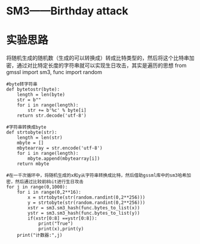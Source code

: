 # SM3——Birthday attack
# 实验思路
将随机生成的随机数（生成的可以转换成）转成比特类型的，然后将这个比特串加密，通过对比特定长度的字符串就可以实现生日攻击，其实是遍历的思想
    from gmssl import sm3, func
    import random
    
    #byte转字符串
    def bytetostr(byte):  
        length = len(byte)
        str = b""
        for i in range(length):
            str += b'%c' % byte[i]
        return str.decode('utf-8')
    
    #字符串转换成byte
    def strtobyte(str):  
        length = len(str)
        mbyte = []
        mbytearray = str.encode('utf-8')
        for i in range(length):
            mbyte.append(mbytearray[i])
        return mbyte
 
    #在一千次循环中，将随机生成的x和y从字符串转换成比特，然后借助gssml库中的sm3哈希加密，然后通过比较前8bit进行生日攻击
    for j in range(0,1000):
        for i in range(0,2**16):
            x = strtobyte(str(random.randint(0,2**256)))
            y = strtobyte(str(random.randint(0,2**256)))
            xstr = sm3.sm3_hash(func.bytes_to_list(x))
            ystr = sm3.sm3_hash(func.bytes_to_list(y))
            if(xstr[0:8] ==ystr[0:8]):
                print("True")
                print(x),print(y)
        print("计数器:",j)
    
